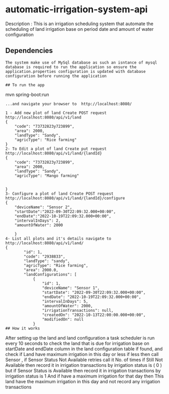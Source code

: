 # automatic-irrigation-system-api
 Description : This is an irrigation scheduling system that automate the scheduling of land irrigation base on period date and amount of water configuration 
## Dependencies
```
The system make use of MySql database as such an isntance of mysql database is required to run the application so ensure the application.properties configuration is updated with database configuration before running the application

## To run the app 

```
mvn spring-boot:run
```
...and navigate your browser to  http://localhost:8080/

1 - Add new plot of land Create POST request  http://localhost:8080/api/v1/land
{
    "code": "73732823y723899",
    "area": 2000,
    "landType": "Sandy",
    "agricType": "Rice farming"
}
2- To Edit a plot of land Create put request  http://localhost:8080/api/v1/land/{landId}
{
    "code": "73732823y723899",
    "area": 2000,
    "landType": "Sandy",
    "agricType": "Mango farming"

    
}
3- Configure a plot of land Create POST request  http://localhost:8080/api/v1/land/{landId}/configure
{
    "deviceName": "Sensor 2",
    "startDate":"2022-09-30T22:09:32.000+00:00",
    "endDate":"2022-10-19T22:09:32.000+00:00",
    "intervalInDays": 2,
    "amountOfWater": 2000
    
    }
4- List all plots and it's details navigate to http://localhost:8080/api/v1/land/
{
        "id": 1,
        "code": "2938833",
        "landType": "sandy",
        "agricType": "Rice farming",
        "area": 2000.0,
        "landConfigurations": [
            {
                "id": 1,
                "deviceName": "Sensor 1",
                "startDate": "2022-09-30T22:09:32.000+00:00",
                "endDate": "2022-10-19T22:09:32.000+00:00",
                "intervalInDays": 5,
                "amountOfWater": 2000,
                "irrigationTransactions": null,
                "createdOn": "2022-10-13T22:00:00.000+00:00",
                "modifiedOn": null
            }
## How it works
```
After setting up the land and land configuration a task scheduler is run every 10 seconds to check the 
land that is due for irrigation base on startDate and endDate column in the land configuration table if found, and check if Land have maximum irrigation in this day or less if less then call Sensor ,  if Sensor Status Not Available retries call it No. of times if Still Not Available then record it in irrigation transactions by irrigation status is ( 0 ) but if Sensor Status is Available then record it in irrigation transactions by irrigation status is 1 
And if have a maximum irrigation for that day then 
This land have the maximum irrigation in this day and not record any irrigation transactions
